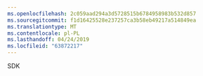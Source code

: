 ```yaml
---
ms.openlocfilehash: 2c059aad294a3d5728515b6784958983b532d857
ms.sourcegitcommit: f1d16425528e237257ca3b58eb49217a514849ea
ms.translationtype: MT
ms.contentlocale: pl-PL
ms.lasthandoff: 04/24/2019
ms.locfileid: "63872217"
---
```

SDK